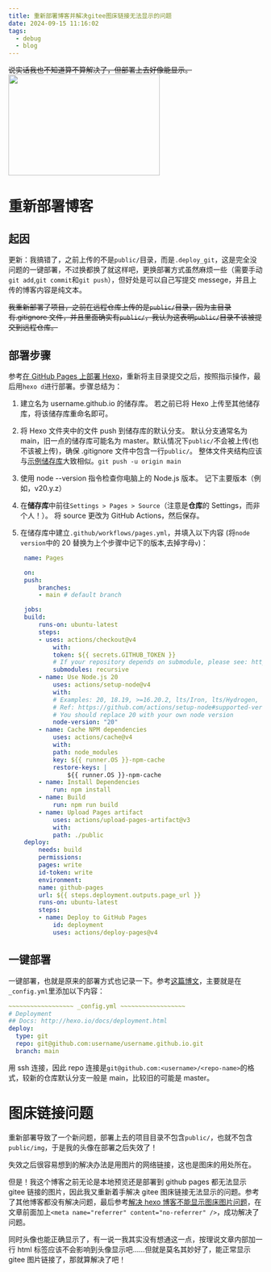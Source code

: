 ```yaml
---
title: 重新部署博客并解决gitee图床链接无法显示的问题
date: 2024-09-15 11:16:02
tags:
  - debug
  - blog
---
```


<meta name="referrer" content="no-referrer" />

~~说实话我也不知道算不算解决了，但部署上去好像能显示。~~
<img src="https://gitee.com/dwd1201/image/raw/master/202409120811764.jpg" height=200 width=300/>

# 重新部署博客

## 起因

更新：我搞错了，之前上传的不是`public/`目录，而是`.deploy_git`，这是完全没问题的一键部署，不过换都换了就这样吧，更换部署方式虽然麻烦一些（需要手动`git add`,`git commit`和`git push`），但好处是可以自己写提交 messege，并且上传的博客内容是纯文本。

~~我重新部署了项目，之前在远程仓库上传的是`public/`目录，因为主目录有.gitignore 文件，并且里面确实有`public/`，我认为这表明`public/`目录不该被提交到远程仓库。~~

## 部署步骤

参考[在 GitHub Pages 上部署 Hexo](https://hexo.io/zh-cn/docs/github-pages)，重新将主目录提交之后，按照指示操作，最后用`hexo d`进行部署。步骤总结为：

1. 建立名为 username.github.io 的储存库。 若之前已将 Hexo 上传至其他储存库，将该储存库重命名即可。
2. 将 Hexo 文件夹中的文件 push 到储存库的默认分支。 默认分支通常名为 main，旧一点的储存库可能名为 master。默认情况下`public/`不会被上传(也不该被上传)，确保 .gitignore 文件中包含一行`public/`。 整体文件夹结构应该与[示例储存库](https://github.com/hexojs/hexo-starter)大致相似。`git push -u origin main`
3. 使用 node --version 指令检查你电脑上的 Node.js 版本。 记下主要版本（例如，v20.y.z）
4. 在**储存库**中前往`Settings > Pages > Source`（注意是**仓库**的 Settings，而非个人！）。 将 source 更改为 GitHub Actions，然后保存。
5. 在储存库中建立`.github/workflows/pages.yml`，并填入以下内容 (将`node version`中的 20 替换为上个步骤中记下的版本,去掉字母`v`)：

   ```yml .github/workflows/pages.yml
    name: Pages

    on:
    push:
        branches:
        - main # default branch

    jobs:
    build:
        runs-on: ubuntu-latest
        steps:
        - uses: actions/checkout@v4
            with:
            token: ${{ secrets.GITHUB_TOKEN }}
            # If your repository depends on submodule, please see: https://github.com/actions/checkout
            submodules: recursive
        - name: Use Node.js 20
            uses: actions/setup-node@v4
            with:
            # Examples: 20, 18.19, >=16.20.2, lts/Iron, lts/Hydrogen, *, latest, current, node
            # Ref: https://github.com/actions/setup-node#supported-version-syntax
            # You should replace 20 with your own node version
            node-version: "20"
        - name: Cache NPM dependencies
            uses: actions/cache@v4
            with:
            path: node_modules
            key: ${{ runner.OS }}-npm-cache
            restore-keys: |
                ${{ runner.OS }}-npm-cache
        - name: Install Dependencies
            run: npm install
        - name: Build
            run: npm run build
        - name: Upload Pages artifact
            uses: actions/upload-pages-artifact@v3
            with:
            path: ./public
    deploy:
        needs: build
        permissions:
        pages: write
        id-token: write
        environment:
        name: github-pages
        url: ${{ steps.deployment.outputs.page_url }}
        runs-on: ubuntu-latest
        steps:
        - name: Deploy to GitHub Pages
            id: deployment
            uses: actions/deploy-pages@v4
   ```

## 一键部署

一键部署，也就是原来的部署方式也记录一下。参考[这篇博文](https://gist.github.com/btfak/18938572f5df000ebe06fbd1872e4e39)，主要就是在`_config.yml`里添加以下内容：

```yml _config.yml
~~~~~~~~~~~~~~~~~~ _config.yml ~~~~~~~~~~~~~~~~~~
# Deployment
## Docs: http://hexo.io/docs/deployment.html
deploy:
  type: git
  repo: git@github.com:username/username.github.io.git
  branch: main
```

用 ssh 连接，因此 repo 连接是`git@github.com:<username>/<repo-name>`的格式，较新的仓库默认分支一般是 main，比较旧的可能是 master。

# 图床链接问题

重新部署导致了一个新问题，部署上去的项目目录不包含`public/`，也就不包含`public/img`，于是我的头像在部署之后失效了！

失效之后很容易想到的解决办法是用图片的网络链接，这也是图床的用处所在。

但是！我这个博客之前无论是本地预览还是部署到 github pages 都无法显示 gitee 链接的图片，因此我又重新着手解决 gitee 图床链接无法显示的问题。参考了其他博客都没有解决问题，最后参考[解决 hexo 博客不能显示图床图片问题](https://cuiyuhao.com/posts/9d5b9135/)，在文章前面加上`<meta name="referrer" content="no-referrer" />`，成功解决了问题。

同时头像也能正确显示了，有一说一我其实没有想通这一点，按理说文章内部加一行 html 标签应该不会影响到头像显示吧……但就是莫名其妙好了，能正常显示 gitee 图片链接了，那就算解决了吧！
